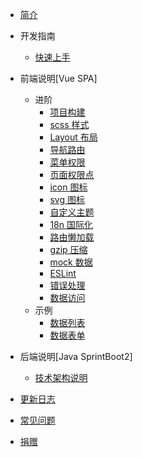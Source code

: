 * [简介](zh-cn/README.md)
* 开发指南
  * [快速上手](zh-cn/fontend-start.md)
* 前端说明[Vue SPA]
  * 进阶
    * [项目构建](zh-cn/fontend-art.md)
    * [scss 样式](zh-cn/fontend-scss.md)
    * [Layout 布局](zh-cn/fontend-layout.md)
    * [导航路由](zh-cn/fontend-router.md)
    * [菜单权限](zh-cn/fontend-permission-nav.md)
    * [页面权限点](zh-cn/fontend-permission-point.md)
    * [icon 图标](zh-cn/fontend-icon.md)
    * [svg 图标](zh-cn/fontend-svg.md)
    * [自定义主题](zh-cn/fontend-theme.md)
    * [18n 国际化](zh-cn/fontend-18n.md)
    * [路由懒加载](zh-cn/fontend-lazy.md)
    * [gzip 压缩](zh-cn/fontend-gzip.md)
    * [mock 数据](zh-cn/fontend-mock.md)
    * [ESLint](zh-cn/fontend-eslint.md)
    * [错误处理](zh-cn/fontend-err.md)
    * [数据访问](快速上手/fontend-request.md)
  * 示例
    * [数据列表](常用组件/fontend-table.md)
    * [数据表单](常用组件/fontend-form.md)
* 后端说明[Java SprintBoot2]

  * [技术架构说明](java-art.md)

* [更新日志](https://github.com/itheima2017/vue-element-admin-itheima/releases ':ignore')
* [常见问题](zh-cn/faq.md)
* [捐赠](zh-cn/donate.md)
